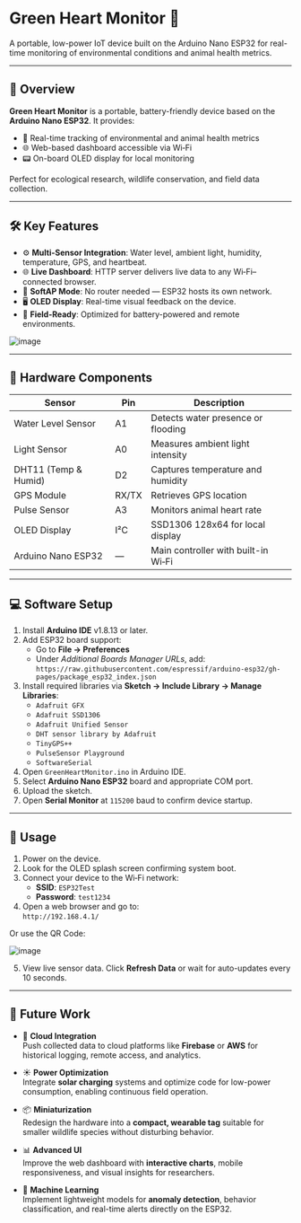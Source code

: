 # Green Heart Monitor 💚

A portable, low-power IoT device built on the Arduino Nano ESP32 for real-time monitoring of environmental conditions and animal health metrics.

---

## 🧭 Overview

**Green Heart Monitor** is a portable, battery-friendly device based on the **Arduino Nano ESP32**. It provides:

- 🌱 Real-time tracking of environmental and animal health metrics  
- 🌐 Web-based dashboard accessible via Wi‑Fi  
- 📟 On-board OLED display for local monitoring  

Perfect for ecological research, wildlife conservation, and field data collection.

---

## 🛠️ Key Features

- ⚙️ **Multi-Sensor Integration**: Water level, ambient light, humidity, temperature, GPS, and heartbeat.
- 🌐 **Live Dashboard**: HTTP server delivers live data to any Wi‑Fi–connected browser.
- 📶 **SoftAP Mode**: No router needed — ESP32 hosts its own network.
- 🖥️ **OLED Display**: Real-time visual feedback on the device.
- 🔋 **Field-Ready**: Optimized for battery-powered and remote environments.

![image](https://github.com/user-attachments/assets/e83543b4-a64c-41f1-bdfa-0e6ff9fe04e6)

---

## 🔩 Hardware Components

| Sensor              | Pin     | Description                          |
|---------------------|---------|--------------------------------------|
| Water Level Sensor  | A1      | Detects water presence or flooding   |
| Light Sensor        | A0      | Measures ambient light intensity     |
| DHT11 (Temp & Humid)| D2      | Captures temperature and humidity    |
| GPS Module          | RX/TX   | Retrieves GPS location               |
| Pulse Sensor        | A3      | Monitors animal heart rate           |
| OLED Display        | I²C     | SSD1306 128x64 for local display     |
| Arduino Nano ESP32  | —       | Main controller with built-in Wi‑Fi |

---

## 💻 Software Setup

1. Install **Arduino IDE** v1.8.13 or later.
2. Add ESP32 board support:  
   - Go to **File → Preferences**  
   - Under *Additional Boards Manager URLs*, add:  
     `https://raw.githubusercontent.com/espressif/arduino-esp32/gh-pages/package_esp32_index.json`
3. Install required libraries via **Sketch → Include Library → Manage Libraries**:
   - `Adafruit GFX`
   - `Adafruit SSD1306`
   - `Adafruit Unified Sensor`
   - `DHT sensor library by Adafruit`
   - `TinyGPS++`
   - `PulseSensor Playground`
   - `SoftwareSerial`
4. Open `GreenHeartMonitor.ino` in Arduino IDE.
5. Select **Arduino Nano ESP32** board and appropriate COM port.
6. Upload the sketch.
7. Open **Serial Monitor** at `115200` baud to confirm device startup.

---

## 🚀 Usage

1. Power on the device.
2. Look for the OLED splash screen confirming system boot.
3. Connect your device to the Wi‑Fi network:
   - **SSID**: `ESP32Test`
   - **Password**: `test1234`
4. Open a web browser and go to:  
   `http://192.168.4.1/` 

Or use the QR Code:

![image](https://github.com/user-attachments/assets/a537dea3-5fe8-46d6-80a7-6897e31cb49d)


5. View live sensor data. Click **Refresh Data** or wait for auto-updates every 10 seconds.

---
## 🔮 Future Work

- 🔌 **Cloud Integration**  
  Push collected data to cloud platforms like **Firebase** or **AWS** for historical logging, remote access, and analytics.

- ☀️ **Power Optimization**  
  Integrate **solar charging** systems and optimize code for low-power consumption, enabling continuous field operation.

- 📦 **Miniaturization**  
  Redesign the hardware into a **compact, wearable tag** suitable for smaller wildlife species without disturbing behavior.

- 📊 **Advanced UI**  
  Improve the web dashboard with **interactive charts**, mobile responsiveness, and visual insights for researchers.

- 🤖 **Machine Learning**  
  Implement lightweight models for **anomaly detection**, behavior classification, and real-time alerts directly on the ESP32.
